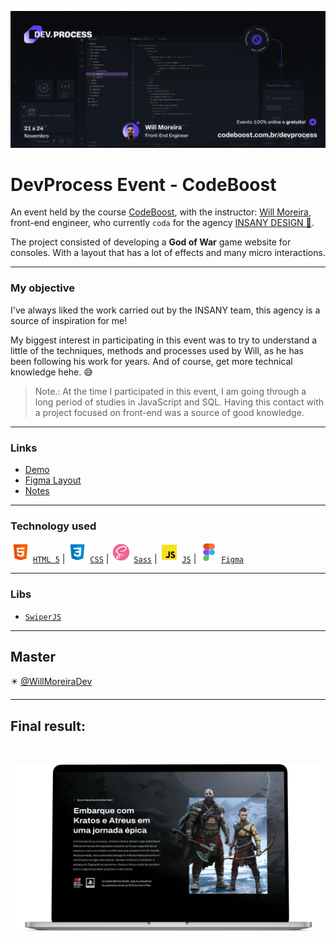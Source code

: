 [![BANNER DevProcess](/img/banner-event.jpg)](https://codeboost.com.br/devprocess/)

# DevProcess Event - CodeBoost

An event held by the course [CodeBoost](https://codeboost.com.br/), with the instructor: [Will Moreira](https://github.com/WillMoreiraDev), front-end engineer, who currently `coda` for the agency [INSANY DESIGN 🤘](https://insany.design/).

The project consisted of developing a **God of War** game website for consoles. With a layout that has a lot of effects and many micro interactions.

---

### My objective

I've always liked the work carried out by the INSANY team, this agency is a source of inspiration for me!

My biggest interest in participating in this event was to try to understand a little of the techniques, methods and processes used by Will, as he has been following his work for years. And of course, get more technical knowledge hehe. :sweat_smile:

> Note.: At the time I participated in this event, I am going through a long period of studies in JavaScript and SQL. Having this contact with a project focused on front-end was a source of good knowledge.

---

### Links

- [Demo](https://codeboost.com.br/projetos/god/)
- [Figma Layout](https://www.figma.com/file/fsIw98OV6l3VMRnU8HKtKr/Codeboost---God-of-War-Ragnarok?node-id=0%3A1&t=ktyXg004HCI6AKye-1)
- [Notes](/NOTES.md)

---

### Technology used
![HTML](/img/icones/html5.svg) [`HTML 5`](https://developer.mozilla.org/pt-BR/docs/Web/HTML) | ![CSS 3](/img/icones/css3.svg) [`CSS`](https://developer.mozilla.org/pt-BR/docs/Web/CSS) | ![Sass](/img/icones/sass.svg) [`Sass`](https://github.com/sass) | ![JavaScript](/img/icones/javascript.svg) [`JS`](https://developer.mozilla.org/pt-BR/docs/Web/JavaScript) | ![Figma](/img/icones/figma.svg) [`Figma`](https://www.figma.com/)

---

### Libs
- [`SwiperJS`](https://github.com/nolimits4web/swiper)

---

## Master

:eight_pointed_black_star: [@WillMoreiraDev](https://github.com/WillMoreiraDev)

---

## Final result:

&#xa0;

[![Final Result Banner](/img/the-end-mockup.png)](https://codeboost.com.br/projetos/god/)

&#xa0;